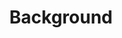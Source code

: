 ---
word: "true"

title: "Background"
draft: true
categories: ['']

tags: ['Background']

arwords: 'الخلفية'

arexps: []

enwords: ['Background']

enexps: []

arlexicons: 'خ'

enlexicons: 'B'

authors: ['Ruqayya Roshdy']

translators: ['X']

citations: 'تطبيقات أساسية في المعالجة الآلية للغة العربية'

sources: 'مركز الملك عبدالله بن عبدالعزيز الدولي لخدمة اللغة العربية'

slug: ""
---